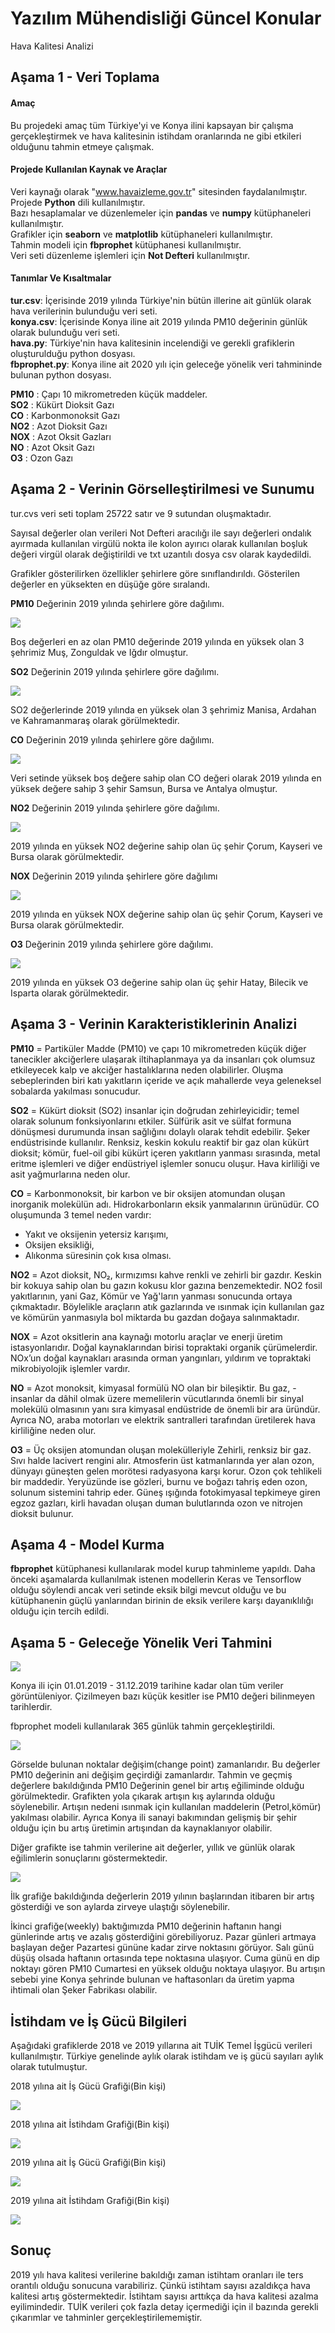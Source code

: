 # Yazılım Mühendisliği Güncel Konular

Hava Kalitesi Analizi

## Aşama 1 - Veri Toplama

#### Amaç
Bu projedeki amaç tüm Türkiye'yi ve Konya ilini kapsayan bir çalışma gerçekleştirmek ve hava kalitesinin istihdam oranlarında ne gibi etkileri olduğunu tahmin etmeye çalışmak.

#### Projede Kullanılan Kaynak ve Araçlar

Veri kaynağı olarak "www.havaizleme.gov.tr" sitesinden faydalanılmıştır.</br>
Projede **Python** dili kullanılmıştır.</br>
Bazı hesaplamalar ve düzenlemeler için **pandas** ve **numpy** kütüphaneleri kullanılmıştır.</br>
Grafikler için **seaborn** ve **matplotlib** kütüphaneleri kullanılmıştır.</br>
Tahmin modeli için **fbprophet** kütüphanesi kullanılmıştır.</br>
Veri seti düzenleme işlemleri için **Not Defteri** kullanılmıştır.

#### Tanımlar Ve Kısaltmalar

**tur.csv**: İçerisinde 2019 yılında Türkiye'nin bütün illerine ait günlük olarak hava verilerinin bulunduğu veri seti.</br>
**konya.csv**: İçerisinde Konya iline ait 2019 yılında PM10 değerinin günlük olarak bulunduğu veri seti.</br>
**hava.py**: Türkiye'nin hava kalitesinin incelendiği ve gerekli grafiklerin oluşturulduğu python dosyası.</br>
**fbprophet.py**: Konya iline ait 2020 yılı için geleceğe yönelik veri tahmininde bulunan python dosyası.</br>

**PM10** : Çapı 10 mikrometreden küçük maddeler.</br>
**SO2** : Kükürt Dioksit Gazı</br>
**CO** : Karbonmonoksit Gazı</br>
**NO2** : Azot Dioksit Gazı</br>
**NOX** : Azot Oksit Gazları</br>
**NO** : Azot Oksit Gazı</br>
**O3** : Ozon Gazı</br>

## Aşama 2 - Verinin Görselleştirilmesi ve Sunumu

tur.cvs veri seti toplam 25722 satır ve 9 sutundan oluşmaktadır.

Sayısal değerler olan verileri Not Defteri aracılığı ile sayı değerleri ondalık ayırmada kullanılan virgülü nokta ile kolon ayırıcı olarak kullanılan boşluk değeri virgül olarak değiştirildi ve txt uzantılı dosya csv olarak kaydedildi.

Grafikler gösterilirken özellikler şehirlere göre sınıflandırıldı. Gösterilen değerler en yüksekten en düşüğe göre sıralandı.

**PM10** Değerinin 2019 yılında şehirlere göre dağılımı.

![](images/1.png)

Boş değerleri en az olan PM10 değerinde 2019 yılında en yüksek olan 3 şehrimiz Muş, Zonguldak ve Iğdır olmuştur.

**SO2** Değerinin 2019 yılında şehirlere göre dağılımı.

![](images/2.png)

SO2 değerlerinde 2019 yılında en yüksek olan 3 şehrimiz Manisa, Ardahan ve Kahramanmaraş olarak görülmektedir.

**CO** Değerinin 2019 yılında şehirlere göre dağılımı.

![](images/3.png)

Veri setinde yüksek boş değere sahip olan CO değeri olarak 2019 yılında en yüksek değere sahip 3 şehir Samsun, Bursa ve Antalya olmuştur.

**NO2** Değerinin 2019 yılında şehirlere göre dağılımı.

![](images/4.png)

2019 yılında en yüksek NO2 değerine sahip olan üç şehir Çorum, Kayseri ve Bursa olarak görülmektedir.

**NOX** Değerinin 2019 yılında şehirlere göre dağılımı

![](images/5.png)

2019 yılında en yüksek NOX değerine sahip olan üç şehir Çorum, Kayseri ve Bursa olarak görülmektedir.

**O3** Değerinin 2019 yılında şehirlere göre dağılımı.

![](images/6.png)

2019 yılında en yüksek O3 değerine sahip olan üç şehir Hatay, Bilecik ve Isparta olarak görülmektedir.

## Aşama 3 - Verinin Karakteristiklerinin Analizi

**PM10** = Partiküler Madde (PM10) ve çapı 10 mikrometreden küçük diğer tanecikler akciğerlere ulaşarak iltihaplanmaya ya da insanları çok olumsuz etkileyecek kalp ve akciğer hastalıklarına neden olabilirler. Oluşma sebeplerinden biri katı yakıtların içeride ve açık mahallerde veya geleneksel sobalarda yakılması sonucudur.

**SO2** = Kükürt dioksit (SO2) insanlar için doğrudan zehirleyicidir; temel olarak solunum fonksiyonlarını etkiler. Sülfürik asit ve sülfat formuna dönüşmesi durumunda insan sağlığını dolaylı olarak tehdit edebilir. Şeker endüstrisinde kullanılır. Renksiz, keskin kokulu reaktif bir gaz olan kükürt dioksit; kömür, fuel-oil gibi kükürt içeren yakıtların yanması sırasında, metal eritme işlemleri ve diğer endüstriyel işlemler sonucu oluşur. Hava kirliliği ve asit yağmurlarına neden olur.

**CO** = Karbonmonoksit, bir karbon ve bir oksijen atomundan oluşan inorganik molekülün adı. Hidrokarbonların eksik yanmalarının ürünüdür. CO oluşumunda 3 temel neden vardır:
  - Yakıt ve oksijenin yetersiz karışımı,
  - Oksijen eksikliği,
  - Alıkonma süresinin çok kısa olması.

**NO2** = Azot dioksit, NO₂, kırmızımsı kahve renkli ve zehirli bir gazdır. Keskin bir kokuya sahip olan bu gazın kokusu klor gazına benzemektedir. NO2 fosil yakıtlarının, yani Gaz, Kömür ve Yağ'ların yanması sonucunda ortaya çıkmaktadır. Böylelikle araçların atık gazlarında ve ısınmak için kullanılan gaz ve kömürün yanmasıyla bol miktarda bu gazdan doğaya salınmaktadır.

**NOX** = Azot oksitlerin ana kaynağı motorlu araçlar ve enerji üretim istasyonlarıdır. Doğal kaynaklarından birisi topraktaki organik çürümelerdir. NOx’un doğal kaynakları arasında orman yangınları, yıldırım ve topraktaki mikrobiyolojik işlemler vardır.

**NO** = Azot monoksit, kimyasal formülü NO olan bir bileşiktir. Bu gaz, -insanlar da dâhil olmak üzere memelilerin vücutlarında önemli bir sinyal molekülü olmasının yanı sıra kimyasal endüstride de önemli bir ara üründür. Ayrıca NO, araba motorları ve elektrik santralleri tarafından üretilerek hava kirliliğine neden olur.

**O3** = Üç oksijen atomundan oluşan molekülleriyle Zehirli, renksiz bir gaz. Sıvı halde lacivert rengini alır. Atmosferin üst katmanlarında yer alan ozon, dünyayı güneşten gelen morötesi radyasyona karşı korur. Ozon çok tehlikeli bir maddedir. Yeryüzünde ise gözleri, burnu ve boğazı tahriş eden ozon, solunum sistemini tahrip eder. Güneş ışığında fotokimyasal tepkimeye giren egzoz gazları, kirli havadan oluşan duman bulutlarında ozon ve nitrojen dioksit bulunur.

## Aşama 4 - Model Kurma

**fbprophet** kütüphanesi kullanılarak model kurup tahminleme yapıldı. Daha önceki aşamalarda kullanılmak istenen modellerin Keras ve Tensorflow olduğu söylendi ancak veri setinde eksik bilgi mevcut olduğu ve bu kütüphanenin güçlü yanlarından birinin de eksik verilere karşı dayanıklılığı olduğu için tercih edildi.

## Aşama 5 - Geleceğe Yönelik Veri Tahmini

![](images/9.jpeg)

Konya ili için 01.01.2019 - 31.12.2019 tarihine kadar olan tüm veriler görüntüleniyor. Çizilmeyen bazı küçük kesitler ise PM10 değeri bilinmeyen tarihlerdir.

fbprophet modeli kullanılarak 365 günlük tahmin gerçekleştirildi.

![](images/10.jpeg)

Görselde bulunan noktalar değişim(change point) zamanlarıdır. Bu değerler PM10 değerinin ani değişim geçirdiği zamanlardır. Tahmin ve geçmiş değerlere bakıldığında PM10 Değerinin genel bir artış eğiliminde olduğu görülmektedir. Grafikten yola çıkarak artışın kış aylarında olduğu söylenebilir. Artışın nedeni ısınmak için kullanılan maddelerin (Petrol,kömür) yakılması olabilir. Ayrıca Konya ili sanayi bakımından gelişmiş bir şehir olduğu için bu artış üretimin artışından da kaynaklanıyor olabilir.

Diğer grafikte ise tahmin verilerine ait değerler, yıllık ve günlük olarak eğilimlerin sonuçlarını göstermektedir.

![](media/11.jpeg)

İlk grafiğe bakıldığında değerlerin 2019 yılının başlarından itibaren bir artış gösterdiği ve son aylarda zirveye ulaştığı söylenebilir.

İkinci grafiğe(weekly) baktığımızda PM10 değerinin haftanın hangi günlerinde artış ve azalış gösterdiğini görebiliyoruz. Pazar günleri artmaya başlayan değer Pazartesi gününe kadar zirve noktasını görüyor. Salı günü düşüş olsada haftanın ortasında tepe noktasına ulaşıyor. Cuma günü en dip noktayı gören PM10 Cumartesi en yüksek olduğu noktaya ulaşıyor. Bu artışın sebebi yine Konya şehrinde bulunan ve haftasonları da üretim yapma ihtimali olan Şeker Fabrikası olabilir.

## İstihdam ve İş Gücü Bilgileri

Aşağıdaki grafiklerde 2018 ve 2019 yıllarına ait TUİK Temel İşgücü verileri kullanılmıştır. Türkiye genelinde aylık olarak istihdam ve iş gücü sayıları aylık olarak tutulmuştur.

2018 yılına ait İş Gücü Grafiği(Bin kişi)


![](images/2018.png)

2018 yılına ait İstihdam Grafiği(Bin kişi)


![](images/20182.png)

2019 yılına ait İş Gücü Grafiği(Bin kişi)


![](images/2019.png)

2019 yılına ait İstihdam Grafiği(Bin kişi)


![](images/20192.png)

## Sonuç

2019 yılı hava kalitesi verilerine bakıldığı zaman istihtam oranları ile ters orantılı olduğu sonucuna varabiliriz. Çünkü istihtam sayısı azaldıkça hava kalitesi artış göstermektedir. İstihtam sayısı arttıkça da hava kalitesi azalma eyilimindedir. TUİK verileri çok fazla detay içermediği için il bazında gerekli çıkarımlar ve tahminler gerçekleştirilememiştir.


